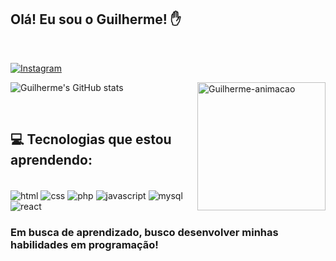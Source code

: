 
## Olá! Eu sou o Guilherme! ✋
<br>

[![Instagram](https://img.shields.io/badge/Instagram-E4405F?style=for-the-badge&logo=instagram&logoColor=white)](https://www.instagram.com/guizado__/)

![Guilherme's GitHub stats](https://github-readme-stats.vercel.app/api?username=devGuiIherme&show_icons=true&theme=dracula)
<img align="right" alt="Guilherme-animacao" src="https://cdn.discordapp.com/attachments/874487227894358056/1084181998064631978/picasion.com_5e72422fdfd0cfa3bdd2c07907f466da.gif" width='205px'>

<br>

## 💻 Tecnologias que estou aprendendo:
<br>
<div style="display inline-block">
    <img align="center" alt="html" src="https://img.shields.io/badge/HTML-239120?style=for-the-badge&logo=html5&logoColor=white" />
    <img align="center" alt="css" src="https://img.shields.io/badge/CSS-239120?&style=for-the-badge&logo=css3&logoColor=white" />
    <img align="center" alt="php" src="https://img.shields.io/badge/PHP-777BB4?style=for-the-badge&logo=php&logoColor=white" />
    <img align="center" alt="javascript" src="https://img.shields.io/badge/JavaScript-F7DF1E?style=for-the-badge&logo=javascript&logoColor=black" />
    <img align="center" alt="mysql" src="https://img.shields.io/badge/MySQL-00000F?style=for-the-badge&logo=mysql&logoColor=white" />
    <img align="center" alt="react" src="https://img.shields.io/badge/React_Native-20232A?style=for-the-badge&logo=react&logoColor=61DAFB" />

<br>

### Em busca de aprendizado, busco desenvolver minhas habilidades em programação!
